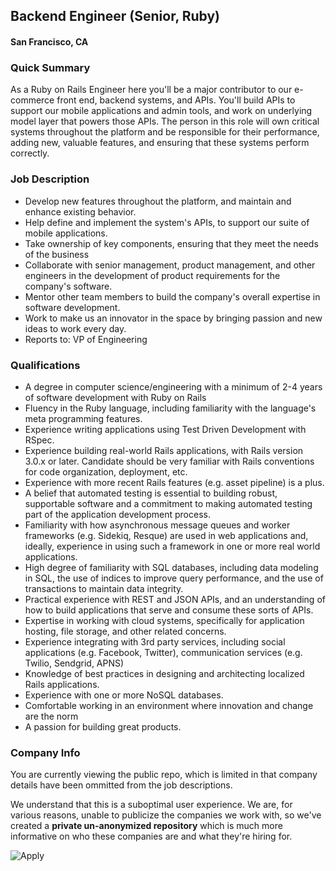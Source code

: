 ## Backend Engineer (Senior, Ruby)
#### San Francisco, CA

### Quick Summary
As a Ruby on Rails Engineer here you'll be a major contributor to our  e-commerce front end, backend systems, and APIs. You'll build APIs to support our mobile applications and admin tools, and work on underlying model layer that powers those APIs. The person in this role will own critical systems throughout the platform and be responsible for their performance, adding new, valuable features, and ensuring that these systems perform correctly.

### Job Description
+	Develop new features throughout the platform, and maintain and enhance existing behavior.
+	Help define and implement the system's APIs, to support our suite of mobile applications.
+	Take ownership of key components, ensuring that they meet the needs of the business
+	Collaborate with senior management, product management, and other engineers in the development of product requirements for the company's software.
+	Mentor other team members to build the company's overall expertise in software development.
+	Work to make us an innovator in the space by bringing passion and new ideas to work every day.
+	Reports to: VP of Engineering

### Qualifications
+	A degree in computer science/engineering with a minimum of 2-4 years of software development with Ruby on Rails
+	Fluency in the Ruby language, including familiarity with the language's meta programming features.
+	Experience writing applications using Test Driven Development with RSpec.
+	Experience building real-world Rails applications, with Rails version 3.0.x or later. Candidate should be very familiar with Rails conventions for code organization, deployment, etc.
+	Experience with more recent Rails features (e.g. asset pipeline) is a plus.
+	A belief that automated testing is essential to building robust, supportable software and a commitment to making automated testing part of the application development process.
+	Familiarity with how asynchronous message queues and worker frameworks (e.g. Sidekiq, Resque) are used in web applications and, ideally, experience in using such a framework in one or more real world applications.
+	High degree of familiarity with SQL databases, including data modeling in SQL, the use of indices to improve query performance, and the use of transactions to maintain data integrity.
+	Practical experience with REST and JSON APIs, and an understanding of how to build applications that serve and consume these sorts of APIs.
+	Expertise in working with cloud systems, specifically for application hosting, file storage, and other related concerns.
+	Experience integrating with 3rd party services, including social applications (e.g. Facebook, Twitter), communication services (e.g. Twilio, Sendgrid, APNS)
+	Knowledge of best practices in designing and architecting localized Rails applications.
+	Experience with one or more NoSQL databases.
+	Comfortable working in an environment where innovation and change are the norm
+	A passion for building great products.


### Company Info
You are currently viewing the public repo, which is limited in that company details have been ommitted from the job descriptions.  
    
We understand that this is a suboptimal user experience.  We are, for various reasons, unable to publicize the companies we work with, so we've
created a **private un-anonymized repository** which is much more informative on who these companies are and what they're hiring for.  
    
![Apply](https://dabuttonfactory.com/button.png?t=Apply&f=Calibri-Bold&ts=24&tc=fff&tshs=1&tshc=000&hp=20&vp=8&c=5&bgt=gradient&bgc=3d85c6&ebgc=073763)
